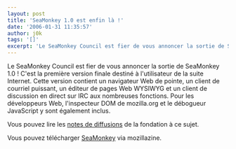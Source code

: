```yaml
---
layout: post
title: 'SeaMonkey 1.0 est enfin là !'
date: '2006-01-31 11:35:57'
author: j0k
tags: '[]'
excerpt: 'Le SeaMonkey Council est fier de vous annoncer la sortie de SeaMonkey 1.0 !   C''est la première version finale destiné à l''utilisateur de la suite Internet. Cette version contient un navigateur Web de pointe, un client de courriel puissant, un éditeur de pages Web WYSIWYG et un client de discussion en direct sur IRC aux nombreuses fonctions. Pour les développeurs Web,      ...'
---
```


Le SeaMonkey Council est fier de vous annoncer la sortie de SeaMonkey 1.0 !   C'est la première version finale destiné à l'utilisateur de la suite Internet. Cette version contient un navigateur Web de pointe, un client de courriel puissant, un éditeur de pages Web WYSIWYG et un client de discussion en direct sur IRC aux nombreuses fonctions. Pour les développeurs Web, l'inspecteur DOM de mozilla.org et le débogueur JavaScript y sont également inclus.

Vous pouvez lire les [notes de diffusions](http://www.mozilla.org/projects/seamonkey/releases/seamonkey1.0/) de la fondation à ce sujet.

Vous pouvez télécharger [SeaMonkey](http://www.mozillazine-fr.org/archive.phtml?article=7957) via mozillazine.
